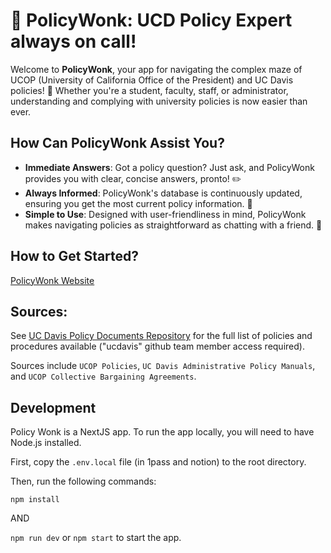 # 📘 PolicyWonk: UCD Policy Expert always on call!

Welcome to **PolicyWonk**, your app for navigating the complex maze of UCOP (University of California Office of the President) and UC Davis policies! 🌟 Whether you're a student, faculty, staff, or administrator, understanding and complying with university policies is now easier than ever.

## How Can PolicyWonk Assist You?
- **Immediate Answers**: Got a policy question? Just ask, and PolicyWonk provides you with clear, concise answers, pronto! ✏️
- **Always Informed**: PolicyWonk's database is continuously updated, ensuring you get the most current policy information. 📅
- **Simple to Use**: Designed with user-friendliness in mind, PolicyWonk makes navigating policies as straightforward as chatting with a friend. 🤝

## How to Get Started?

[PolicyWonk Website](https://policywonk.ucdavis.edu)

## Sources:

See [UC Davis Policy Documents Repository](https://github.com/ucdavis/policy) for the full list of policies and procedures available ("ucdavis" github team member access required).

Sources include `UCOP Policies`, `UC Davis Administrative Policy Manuals`, and `UCOP Collective Bargaining Agreements`.

## Development

Policy Wonk is a NextJS app. To run the app locally, you will need to have Node.js installed. 

First, copy the `.env.local` file (in 1pass and notion) to the root directory.

Then, run the following commands:

`npm install`

AND

`npm run dev` or `npm start` to start the app.



